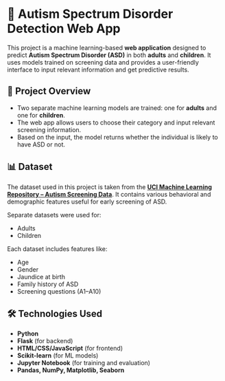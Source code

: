 # 🧠 Autism Spectrum Disorder Detection Web App

This project is a machine learning-based **web application** designed to predict **Autism Spectrum Disorder (ASD)** in both **adults** and **children**. It uses models trained on screening data and provides a user-friendly interface to input relevant information and get predictive results.



## 📌 Project Overview

- Two separate machine learning models are trained: one for **adults** and one for **children**.
- The web app allows users to choose their category and input relevant screening information.
- Based on the input, the model returns whether the individual is likely to have ASD or not.


## 📊 Dataset

The dataset used in this project is taken from the **[UCI Machine Learning Repository – Autism Screening Data](https://archive.ics.uci.edu/ml/datasets/Autism+Screening+Adult)**. It contains various behavioral and demographic features useful for early screening of ASD.

Separate datasets were used for:
- Adults
- Children

Each dataset includes features like:
- Age  
- Gender  
- Jaundice at birth  
- Family history of ASD  
- Screening questions (A1–A10)  



## 🛠️ Technologies Used

- **Python**
- **Flask** (for backend)
- **HTML/CSS/JavaScript** (for frontend)
- **Scikit-learn** (for ML models)
- **Jupyter Notebook** (for training and evaluation)
- **Pandas, NumPy, Matplotlib, Seaborn**

